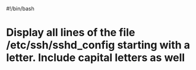 #!/bin/bash
# Display all lines of the file /etc/ssh/sshd_config starting with a letter. Include capital letters as well
